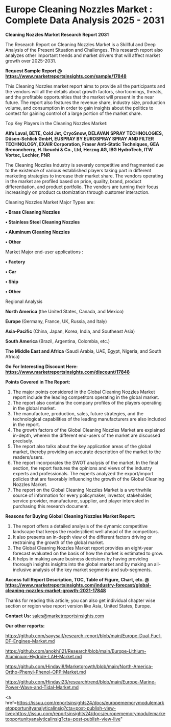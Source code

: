 # Europe Cleaning Nozzles Market : Complete Data Analysis 2025 - 2031

<strong>Cleaning Nozzles Market Research Report 2031</strong>

The Research Report on Cleaning Nozzles Market is a Skillful and Deep Analysis of the Present Situation and Challenges. This research report also analyzes other important trends and market drivers that will affect market growth over 2025-2031.

<strong>Request Sample Report @ <a href=https://www.marketreportsinsights.com/sample/17848>https://www.marketreportsinsights.com/sample/17848</a></strong>

This Cleaning Nozzles market report aims to provide all the participants and the vendors will all the details about growth factors, shortcomings, threats, and the profitable opportunities that the market will present in the near future. The report also features the revenue share, industry size, production volume, and consumption in order to gain insights about the politics to contest for gaining control of a large portion of the market share.

Top Key Players in the Cleaning Nozzles Market:

<strong>Alfa Laval, BETE, Cold Jet, CryoSnow, DELAVAN SPRAY TECHNOLOGIES, Düsen-Schlick GmbH, EUSPRAY BY EUROSPRAY SPRAY AND FILTER TECHNOLOGY, EXAIR Corporation, Fraser Anti-Static Techniques, GEA Breconcherry, H. Ikeuchi & Co., Ltd, Herzog AG, IBG HydroTech, ITW Vortec, Lechler, PNR</strong>

The Cleaning Nozzles Industry is severely competitive and fragmented due to the existence of various established players taking part in different marketing strategies to increase their market share. The vendors operating in the market are profiled based on price, quality, brand, product differentiation, and product portfolio. The vendors are turning their focus increasingly on product customization through customer interaction.

Cleaning Nozzles Market Major Types are:

<strong>• Brass Cleaning Nozzles

• Stainless Steel Cleaning Nozzles

• Aluminum Cleaning Nozzles

• Other</strong>

Market Major end-user applications :

<strong>• Factory

• Car

• Ship

• Other</strong>

Regional Analysis

</u><strong><b>North America</b></strong> (the United States, Canada, and Mexico)

<strong><b>Europe </b></strong>(Germany, France, UK, Russia, and Italy)

<strong><b>Asia-Pacific</b></strong> (China, Japan, Korea, India, and Southeast Asia)

<strong><b>South America</b></strong> (Brazil, Argentina, Colombia, etc.)

<strong><b>The Middle East and Africa</b></strong> (Saudi Arabia, UAE, Egypt, Nigeria, and South Africa)

<strong>Go For Interesting Discount Here: <a href=https://www.marketreportsinsights.com/discount/17848>https://www.marketreportsinsights.com/discount/17848</a></strong>

<strong>Points Covered in The Report:</strong>
<ol>
  <li>The major points considered in the Global Cleaning Nozzles Market report include the leading competitors operating in the global market.</li>
  <li>The report also contains the company profiles of the players operating in the global market.</li>
  <li>The manufacture, production, sales, future strategies, and the technological capabilities of the leading manufacturers are also included in the report.</li>
  <li>The growth factors of the Global Cleaning Nozzles Market are explained in-depth, wherein the different end-users of the market are discussed precisely.</li>
  <li>The report also talks about the key application areas of the global market, thereby providing an accurate description of the market to the readers/users.</li>
  <li>The report incorporates the SWOT analysis of the market. In the final section, the report features the opinions and views of the industry experts and professionals. The experts analyzed the export/import policies that are favorably influencing the growth of the Global Cleaning Nozzles Market.</li>
  <li>The report on the Global Cleaning Nozzles Market is a worthwhile source of information for every policymaker, investor, stakeholder, service provider, manufacturer, supplier, and player interested in purchasing this research document.</li>
</ol>
<strong>Reasons for Buying Global Cleaning Nozzles Market Report:</strong>

<ol>
  <li>The report offers a detailed analysis of the dynamic competitive landscape that keeps the reader/client well ahead of the competitors.</li>
  <li>It also presents an in-depth view of the different factors driving or restraining the growth of the global market.</li>
  <li>The Global Cleaning Nozzles Market report provides an eight-year forecast evaluated on the basis of how the market is estimated to grow.</li>
  <li>It helps in making aware business decisions by having providing thorough insights insights into the global market and by making an all-inclusive analysis of the key market segments and sub-segments.</li>
</ol>
<strong>Access full Report Description, TOC, Table of Figure, Chart, etc. @ <a href=https://www.marketreportsinsights.com/industry-forecast/global-cleaning-nozzles-market-growth-2021-17848>https://www.marketreportsinsights.com/industry-forecast/global-cleaning-nozzles-market-growth-2021-17848</a></strong>


Thanks for reading this article; you can also get individual chapter wise section or region wise report version like Asia, United States, Europe.

<strong>Contact Us:</strong>
sales@marketreportsinsights.com

<strong>Our other reports:</strong>

<a href=https://github.com/sayysaif/research-report/blob/main/Europe-Dual-Fuel-DF-Engines-Market.md>https://github.com/sayysaif/research-report/blob/main/Europe-Dual-Fuel-DF-Engines-Market.md</a>

<a href=https://github.com/anokhi121/Research/blob/main/Europe-Lithium-Aluminium-Hydride-LAH-Market.md>https://github.com/anokhi121/Research/blob/main/Europe-Lithium-Aluminium-Hydride-LAH-Market.md</a>

<a href=https://github.com/Hindavi8/Marketgrowth/blob/main/North-America-Ortho-Phenyl-Phenol-OPP-Market.md>https://github.com/Hindavi8/Marketgrowth/blob/main/North-America-Ortho-Phenyl-Phenol-OPP-Market.md</a>

<a href=https://github.com/Hindavi23/researchtrend/blob/main/Europe-Marine-Power-Wave-and-Tidal-Market.md>https://github.com/Hindavi23/researchtrend/blob/main/Europe-Marine-Power-Wave-and-Tidal-Market.md</a>

<a href=https://issuu.com/reportsinsights24/docs/europememorymodulemarketopportunityanalyticalinsig?cta=post-publish-view-live>https://issuu.com/reportsinsights24/docs/europememorymodulemarketopportunityanalyticalinsig?cta=post-publish-view-live</a>"
